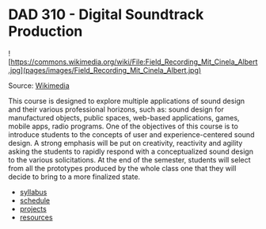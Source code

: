 # DAD 310 - Digital Soundtrack Production

![https://commons.wikimedia.org/wiki/File:Field_Recording_Mit_Cinela_Albert.jpg](pages/images/Field_Recording_Mit_Cinela_Albert.jpg)
<p>Source: <a href="https://commons.wikimedia.org/wiki/File:Field_Recording_Mit_Cinela_Albert.jpg">Wikimedia</a></p>


This course is designed to explore multiple applications of sound design and their various professional horizons, such as: sound design for manufactured objects, public spaces, web-based applications, games, mobile apps, radio programs. One of the objectives of this course is to introduce students to the concepts of user and experience-centered sound design. A strong emphasis will be put on creativity, reactivity and agility asking the students to rapidly respond with a conceptualized sound design to the various solicitations. At the end of the semester, students will select from all the prototypes produced by the whole class one that they will decide to bring to a more finalized state.

- [syllabus](pages/syllabus)
- [schedule](pages/schedule)
- [projects](pages/projects)
- [resources](pages/resources)

